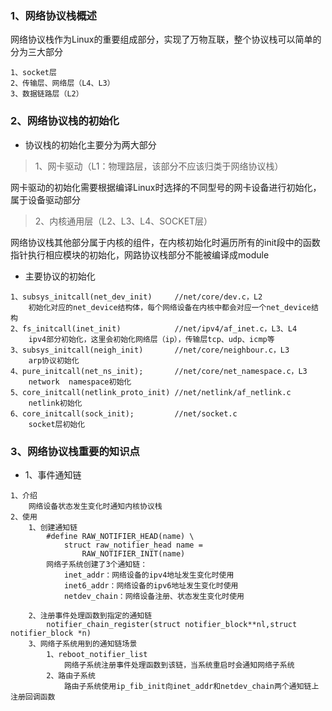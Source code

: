 ### 1、网络协议栈概述  
网络协议栈作为Linux的重要组成部分，实现了万物互联，整个协议栈可以简单的分为三大部分  

```
1、socket层
2、传输层、网络层（L4、L3）
3、数据链路层（L2）
```
### 2、网络协议栈的初始化  

- 协议栈的初始化主要分为两大部分

> 1、网卡驱动（L1：物理路层，该部分不应该归类于网络协议栈）  

网卡驱动的初始化需要根据编译Linux时选择的不同型号的网卡设备进行初始化，属于设备驱动部分  

> 2、内核通用层（L2、L3、L4、SOCKET层）  

网络协议栈其他部分属于内核的组件，在内核初始化时遍历所有的init段中的函数指针执行相应模块的初始化，网路协议栈部分不能被编译成module  

- 主要协议的初始化  
```
1、subsys_initcall(net_dev_init)     //net/core/dev.c，L2
	初始化对应的net_device结构体，每个网络设备在内核中都会对应一个net_device结构
2、fs_initcall(inet_init)            //net/ipv4/af_inet.c，L3、L4
	ipv4部分初始化，这里会初始化网络层（ip），传输层tcp、udp、icmp等
3、subsys_initcall(neigh_init)       //net/core/neighbour.c，L3
	arp协议初始化
4、pure_initcall(net_ns_init);       //net/core/net_namespace.c，L3
	network  namespace初始化
5、core_initcall(netlink_proto_init) //net/netlink/af_netlink.c
	netlink初始化
6、core_initcall(sock_init);         //net/socket.c
	socket层初始化
```

### 3、网络协议栈重要的知识点  
- 1、事件通知链  
```
1、介绍  
	网络设备状态发生变化时通知内核协议栈
2、使用
	1、创建通知链
		#define RAW_NOTIFIER_HEAD(name) \
			struct raw_notifier_head name =
				RAW_NOTIFIER_INIT(name)
		网络子系统创建了3个通知链：
			inet_addr：网络设备的ipv4地址发生变化时使用
			inet6_addr：网络设备的ipv6地址发生变化时使用
			netdev_chain：网络设备注册、状态发生变化时使用
		
	2、注册事件处理函数到指定的通知链
		notifier_chain_register(struct notifier_block**nl,struct notifier_block *n)
	3、网络子系统用到的通知链场景
		1、reboot_notifier_list
			网络子系统注册事件处理函数到该链，当系统重启时会通知网络子系统
		2、路由子系统
			路由子系统使用ip_fib_init向inet_addr和netdev_chain两个通知链上注册回调函数
```

